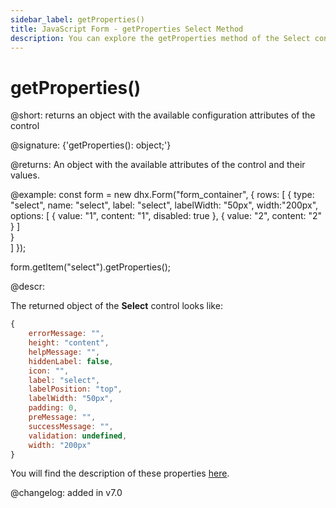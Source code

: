 ```yaml
---
sidebar_label: getProperties()
title: JavaScript Form - getProperties Select Method 
description: You can explore the getProperties method of the Select control of Form in the documentation of the DHTMLX JavaScript UI library. Browse developer guides and API reference, try out code examples and live demos, and download a free 30-day evaluation version of DHTMLX Suite.
---
```


# getProperties()

@short: returns an object with the available configuration attributes of the control

@signature: {'getProperties(): object;'}

@returns:
An object with the available attributes of the control and their values.

@example:
const form = new dhx.Form("form_container", {
    rows: [
        {
            type: "select",
            name: "select",
            label: "select",
            labelWidth: "50px",
            width:"200px",
            options: [
                {
                    value: "1",
                    content: "1",
                    disabled: true
                },
                {
                    value: "2",
                    content: "2"
                }
            ]        
        }  
    ]
});

form.getItem("select").getProperties();

@descr:

The returned object of the **Select** control looks like:

~~~js
{
    errorMessage: "",
    height: "content",
    helpMessage: "",
    hiddenLabel: false,
    icon: "",
    label: "select",
    labelPosition: "top",
    labelWidth: "50px",
    padding: 0,
    preMessage: "",
    successMessage: "",
    validation: undefined,
    width: "200px"
}
~~~

You will find the description of these properties [here](form/api/select/api_select_properties.md).

@changelog: added in v7.0
